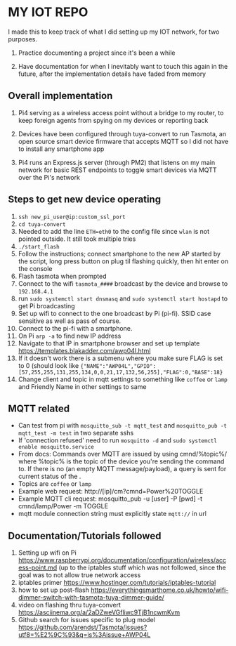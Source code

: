 # MY IOT REPO

I made this to keep track of what I did setting up my IOT network, for two purposes.

1. Practice documenting a project since it's been a while

2. Have documentation for when I inevitably want to touch this again in the future, after the implementation details have faded from memory

## Overall implementation

1. Pi4 serving as a wireless access point without a bridge to my router, to keep foreign agents from spying on my devices or reporting back

3. Devices have been configured through tuya-convert to run Tasmota, an open source smart device firmware that accepts MQTT so I did not have to install any smartphone app

2. Pi4 runs an Express.js server (through PM2) that listens on my main network for basic REST endpoints to toggle smart devices via MQTT over the Pi's network


## Steps to get new device operating

1. `ssh new_pi_user@ip:custom_ssl_port`
2. `cd tuya-convert`
3. Needed to add the line `ETH=eth0` to the config file since `wlan` is not pointed outside. It still took multiple tries
3. `./start_flash`
4. Follow the instructions; connect smartphone to the new AP started by the script, long press button on plug til flashing quickly, then hit enter on the console
5. Flash tasmota when prompted
6. Connect to the wifi `tasmota_####` broadcast by the device and browse to `192.168.4.1`
7. run `sudo systemctl start dnsmasq` and `sudo systemctl start hostapd` to get Pi broadcasting
7. Set up wifi to connect to the one broadcast by Pi (pi-fi). SSID case sensitive as well as pass of course.
8. Connect to the pi-fi with a smartphone.
9. On Pi `arp -a` to find new IP address
10. Navigate to that IP in smartphone browser and set up template https://templates.blakadder.com/awp04l.html
11. If it doesn't work there is a submenu where you make sure FLAG is set to 0 (should look like `{"NAME":"AWP04L","GPIO":[57,255,255,131,255,134,0,0,21,17,132,56,255],"FLAG":0,"BASE":18}`
12. Change client and topic in mqtt settings to something like `coffee` or `lamp` and Friendly Name in other settings to same

## MQTT related
* Can test from pi with `mosquitto_sub -t mqtt_test` and `mosquitto_pub -t mqtt_test -m test` in two separate sshs
* If 'connection refused' need to run `mosquitto -d` and `sudo systemctl enable mosquitto.service`
* From docs: Commands over MQTT are issued by using cmnd/%topic%/<command> <parameter> where %topic% is the topic of the device you're sending the command to. If there is no <parameter> (an empty MQTT message/payload), a query is sent for current status of the <command>.
* Topics are `coffee` or `lamp`
* Example web request: http://[ip]/cm?cmnd=Power%20TOGGLE
* Example MQTT cli request: mosquitto_pub -u [user] -P [pwd] -t cmnd/lamp/Power -m TOGGLE
* mqtt module connection string must explicitly state `mqtt://` in url

## Documentation/Tutorials followed

1. Setting up wifi on Pi https://www.raspberrypi.org/documentation/configuration/wireless/access-point.md (up to the iptables stuff which was not followed, since the goal was to not allow true network access
2. iptables primer https://www.hostinger.com/tutorials/iptables-tutorial
3. how to set up post-flash https://everythingsmarthome.co.uk/howto/wifi-dimmer-switch-with-tasmota-tuya-dimmer-guide/
4. video on flashing thru tuya-convert https://asciinema.org/a/2aDZweVGfliwc9TjB1ncwmKvm
5. Github search for issues specific to plug model https://github.com/arendst/Tasmota/issues?utf8=%E2%9C%93&q=is%3Aissue+AWP04L
